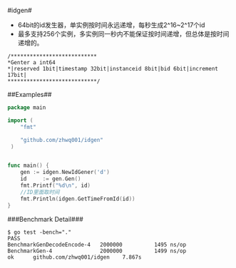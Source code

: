 #idgen#
- 64bit的id发生器，单实例按时间永远递增，每秒生成2^16~2^17个id
- 最多支持256个实例，多实例同一秒内不能保证按时间递增，但总体是按时间递增的。
```
/***************************
*Genter a int64
*|reserved 1bit|timestamp 32bit|instanceid 8bit|bid 6bit|increment 17bit|
****************************/
```
##Examples##

```go
package main

import (
    "fmt"

    "github.com/zhwq001/idgen"
 )


func main() {
    gen := idgen.NewIdGener('d')
    id     := gen.Gen()
    fmt.Printf("%d\n", id)
    //ID里面取时间
    fmt.Println(idgen.GetTimeFromId(id))
}
```

###Benchmark Detail###
```
$ go test -bench="."
PASS
BenchmarkGenDecodeEncode-4   2000000          1495 ns/op
BenchmarkGen-4               2000000          1499 ns/op
ok      github.com/zhwq001/idgen    7.867s

```
